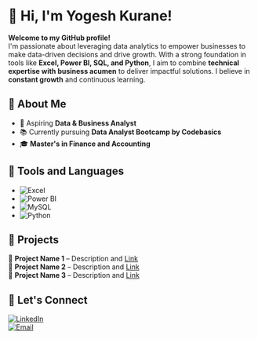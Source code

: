 # 👋 Hi, I'm Yogesh Kurane!  

**Welcome to my GitHub profile!**  
I'm passionate about leveraging data analytics to empower businesses to make data-driven decisions and drive growth. With a strong foundation in tools like **Excel, Power BI, SQL, and Python**, I aim to combine **technical expertise with business acumen** to deliver impactful solutions. I believe in **constant growth** and continuous learning.  

## 🔹 About Me  
- 🎯 Aspiring **Data & Business Analyst**  
- 📚 Currently pursuing **Data Analyst Bootcamp by Codebasics**  
- 🎓 **Master's in Finance and Accounting**  

## 🔹 Tools and Languages  
- ![Excel](https://img.shields.io/badge/Microsoft_Excel-217346?style=for-the-badge&logo=microsoft-excel&logoColor=white)  
- ![Power BI](https://img.shields.io/badge/Power_BI-F2C811?style=for-the-badge&logo=power-bi&logoColor=black)  
- ![MySQL](https://img.shields.io/badge/MySQL-4479A1?style=for-the-badge&logo=mysql&logoColor=white)  
- ![Python](https://img.shields.io/badge/Python-3776AB?style=for-the-badge&logo=python&logoColor=white)  

## 🔹 Projects  
📌 **Project Name 1** – Description and [Link](#)  
📌 **Project Name 2** – Description and [Link](#)  
📌 **Project Name 3** – Description and [Link](#)  

## 🔹 Let's Connect  
[![LinkedIn](https://img.shields.io/badge/LinkedIn-0A66C2?style=for-the-badge&logo=linkedin&logoColor=white)](https://www.linkedin.com/in/yogeshkurane/)  
[![Email](https://img.shields.io/badge/Email-D14836?style=for-the-badge&logo=gmail&logoColor=white)](mailto:yogeshkurane.work@gmail.com)  

